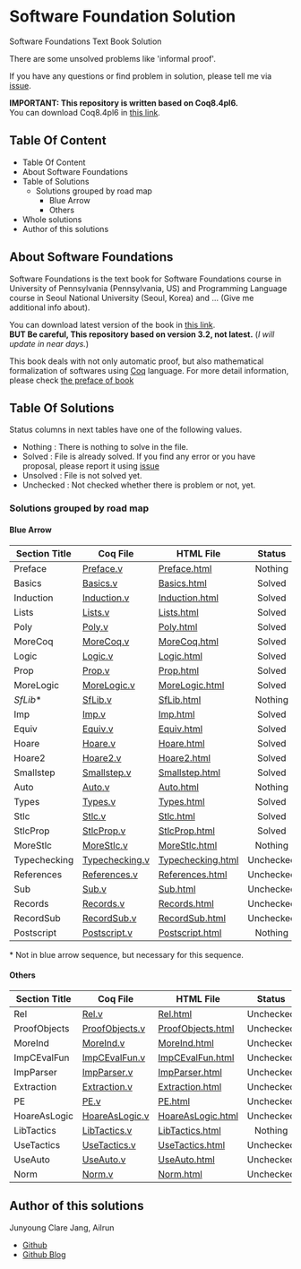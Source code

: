 # Software Foundation Solution

Software Foundations Text Book Solution

There are some unsolved problems like 'informal proof'.

If you have any questions or find problem in solution, please tell me via [issue](https://github.com/Ailrun/software_foundations_solution/issue).

**IMPORTANT: This repository is written based on Coq8.4pl6.**  
You can download Coq8.4pl6 in [this link](https://coq.inria.fr/coq-84).

## Table Of Content

- Table Of Content
- About Software Foundations
- Table of Solutions
  - Solutions grouped by road map
    - Blue Arrow
    - Others
- Whole solutions
- Author of this solutions

## About Software Foundations

Software Foundations is the text book for Software Foundations course in University of Pennsylvania (Pennsylvania, US) and Programming Language course in Seoul National University (Seoul, Korea) and ... (Give me additional info about).

You can download latest version of the book in [this link](https://www.cis.upenn.edu/~bcpierce/sf/current/index.html).  
**BUT Be careful, This repository based on version 3.2, not latest.** (*I will update in near days.*)

This book deals with not only automatic proof, but also mathematical formalization of softwares using [Coq](https://coq.inria.fr/) language. For more detail information, please check [the preface of book](https://www.cis.upenn.edu/~bcpierce/sf/current/Preface.html)

## Table Of Solutions

Status columns in next tables have one of the following values.
- Nothing : There is nothing to solve in the file.
- Solved : File is already solved. If you find any error or you have proposal, please report it using [issue](https://github.com/Ailrun/software_foundations_solution/issue)
- Unsolved : File is not solved yet.
- Unchecked : Not checked whether there is problem or not, yet.

### Solutions grouped by road map

#### Blue Arrow

| Section Title   | Coq File                           | HTML File                                | Status    | Updated at |
|-----------------|------------------------------------|------------------------------------------|:---------:|-----------:|
| Preface         | [Preface.v](/Preface.v)            | [Preface.html](./Preface.html)           | Nothing   | 2016/06/10 |
| Basics          | [Basics.v](./Basics.v)             | [Basics.html](./Basics.html)             | Solved    | 2016/06/10 |
| Induction       | [Induction.v](./Induction.v)       | [Induction.html](./Induction.html)       | Solved    | 2016/06/10 |
| Lists           | [Lists.v](./Lists.v)               | [Lists.html](./Lists.html)               | Solved    | 2016/06/10 |
| Poly            | [Poly.v](./Poly.v)                 | [Poly.html](./Poly.html)                 | Solved    | 2016/06/11 |
| MoreCoq         | [MoreCoq.v](./MoreCoq.v)           | [MoreCoq.html](./MoreCoq.html)           | Solved    | 2016/06/11 |
| Logic           | [Logic.v](./Logic.v)               | [Logic.html](./Logic.html)               | Solved    | 2016/06/11 |
| Prop            | [Prop.v](./Prop.v)                 | [Prop.html](./Prop.html)                 | Solved    | 2016/06/12 |
| MoreLogic       | [MoreLogic.v](./MoreLogic.v)       | [MoreLogic.html](./MoreLogic.html)       | Solved    | 2016/06/13 |
| *SfLib*&#42;    | [SfLib.v](./SfLib.v)               | [SfLib.html](./SfLib.html)               | Nothing   | 2016/06/10 |
| Imp             | [Imp.v](./Imp.v)                   | [Imp.html](./Imp.html)                   | Solved    | 2016/06/13 |
| Equiv           | [Equiv.v](./Equiv.v)               | [Equiv.html](./Equiv.html)               | Solved    | 2016/06/13 |
| Hoare           | [Hoare.v](./Hoare.v)               | [Hoare.html](./Hoare.html)               | Solved    | 2016/06/14 |
| Hoare2          | [Hoare2.v](./Hoare2.v)             | [Hoare2.html](./Hoare2.html)             | Solved    | 2016/06/14 |
| Smallstep       | [Smallstep.v](./Smallstep.v)       | [Smallstep.html](./Smallstep.html)       | Solved    | 2016/06/15 |
| Auto            | [Auto.v](./Auto.v)                 | [Auto.html](./Auto.html)                 | Nothing   | 2016/06/10 |
| Types           | [Types.v](./Types.v)               | [Types.html](./Types.html)               | Solved    | 2016/06/15 |
| Stlc            | [Stlc.v](./Stlc.v)                 | [Stlc.html](./Stlc.html)                 | Solved    | 2016/06/15 |
| StlcProp        | [StlcProp.v](./StlcProp.v)         | [StlcProp.html](./StlcProp.html)         | Solved    | 2016/06/15 |
| MoreStlc        | [MoreStlc.v](./MoreStlc.v)         | [MoreStlc.html](./MoreStlc.html)         | Nothing   | 2016/06/10 |
| Typechecking    | [Typechecking.v](./TypeChecking.v) | [Typechecking.html](./Typechecking.html) | Unchecked | 2016/06/10 |
| References      | [References.v](./References.v)     | [References.html](./References.html)     | Unchecked | 2016/06/10 |
| Sub             | [Sub.v](./Sub.v)                   | [Sub.html](./Sub.html)                   | Unchecked | 2016/06/10 |
| Records         | [Records.v](./Records.v)           | [Records.html](./Records.html)           | Unchecked | 2016/06/10 |
| RecordSub       | [RecordSub.v](./RecordSub.v)       | [RecordSub.html](./RecordSub.html)       | Unchecked | 2016/06/10 |
| Postscript      | [Postscript.v](./Postscript.v)     | [Postscript.html](./Postscript.html)     | Nothing   | 2016/06/10 |

&#42; Not in blue arrow sequence, but necessary for this sequence.

#### Others

| Section Title   | Coq File                           | HTML File                                | Status    | Updated at |
|-----------------|------------------------------------|------------------------------------------|:---------:|-----------:|
| Rel             | [Rel.v](./Rel.v)                   | [Rel.html](./Rel.html)                   | Unchecked | 2016/06/10 |
| ProofObjects    | [ProofObjects.v](./ProofObjects.v) | [ProofObjects.html](./ProofObjects.html) | Unchecked | 2016/06/10 |
| MoreInd         | [MoreInd.v](./MoreInd.v)           | [MoreInd.html](./MoreInd.html)           | Unchecked | 2016/06/10 |
| ImpCEvalFun     | [ImpCEvalFun.v](./ImpCEvalFun.v)   | [ImpCEvalFun.html](./ImpCEvalFun.html)   | Unchecked | 2016/06/10 |
| ImpParser       | [ImpParser.v](./ImpParser.v)       | [ImpParser.html](./ImpParser.html)       | Unchecked | 2016/06/10 |
| Extraction      | [Extraction.v](./Extraction.v)     | [Extraction.html](./Extraction.html)     | Unchecked | 2016/06/10 |
| PE              | [PE.v](./PE.v)                     | [PE.html](./PE.html)                     | Unchecked | 2016/06/10 |
| HoareAsLogic    | [HoareAsLogic.v](./HoareAsLogic.v) | [HoareAsLogic.html](./HoareAsLogic.html) | Unchecked | 2016/06/10 |
| LibTactics      | [LibTactics.v](./LibTactics.v)     | [LibTactics.html](./LibTactics.html)     | Nothing   | 2016/06/10 |
| UseTactics      | [UseTactics.v](./UseTactics.v)     | [UseTactics.html](./UseTactics.html)     | Unchecked | 2016/06/10 |
| UseAuto         | [UseAuto.v](./UseAuto.v)           | [UseAuto.html](./UseAuto.html)           | Unchecked | 2016/06/10 |
| Norm            | [Norm.v](./Norm.v)                 | [Norm.html](Norm.html)                   | Unchecked | 2016/06/10 |

## Author of this solutions

Junyoung Clare Jang, Ailrun
- [Github](https://github.com/Ailrun)
- [Github Blog](https://ailrun.github.io/)
